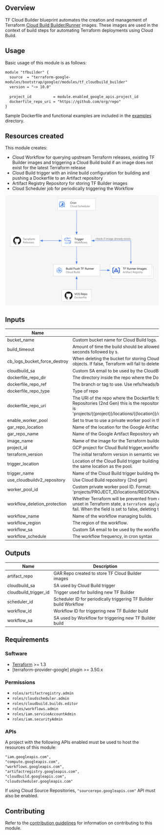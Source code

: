 ## Overview

TF Cloud Builder blueprint automates the creation and management of Terraform [Cloud Build Builder/Runner](https://cloud.google.com/build/docs/cloud-builders) images. These images are used in the context of build steps for automating Terraform deployments using Cloud Build.

## Usage

Basic usage of this module is as follows:

```hcl
module "tfbuilder" {
  source  = "terraform-google-modules/bootstrap/google//modules/tf_cloudbuild_builder"
  version = "~> 10.0"

  project_id          = module.enabled_google_apis.project_id
  dockerfile_repo_uri = "https://github.com/org/repo"
}
```

Sample Dockerfile and functional examples are included in the [examples](../../examples/) directory.

## Resources created

This module creates:
- Cloud Workflow for querying upstream Terraform releases, existing TF Builder images and triggering a Cloud Build build if an image does not exist for the latest Terraform release
- Cloud Build trigger with an inline build configuration for building and pushing a Dockerfile to an Artifact repository
- Artifact Registry Repository for storing TF Builder images
- Cloud Scheduler job for periodically triggering the Workflow

![](./assets/arch.png)

<!-- BEGINNING OF PRE-COMMIT-TERRAFORM DOCS HOOK -->
## Inputs

| Name | Description | Type | Default | Required |
|------|-------------|------|---------|:--------:|
| bucket\_name | Custom bucket name for Cloud Build logs. | `string` | `""` | no |
| build\_timeout | Amount of time the build should be allowed to run, to second granularity. Format is the number of seconds followed by s. | `string` | `"600s"` | no |
| cb\_logs\_bucket\_force\_destroy | When deleting the bucket for storing CloudBuild logs, this boolean option will delete all contained objects. If false, Terraform will fail to delete buckets which contain objects. | `bool` | `false` | no |
| cloudbuild\_sa | Custom SA email to be used by the CloudBuild trigger. Defaults to being created if empty. | `string` | `""` | no |
| dockerfile\_repo\_dir | The directory inside the repo where the Dockerfile is located. If empty defaults to repo root. | `string` | `""` | no |
| dockerfile\_repo\_ref | The branch or tag to use. Use refs/heads/branchname for branches or refs/tags/tagname for tags. | `string` | `"refs/heads/main"` | no |
| dockerfile\_repo\_type | Type of repo | `string` | `"CLOUD_SOURCE_REPOSITORIES"` | no |
| dockerfile\_repo\_uri | The URI of the repo where the Dockerfile for Terraform builder is stored. If using Cloud Build Repositories (2nd Gen) this is the repository ID where the Dockerfile is stored. Repository ID Format is 'projects/{{project}}/locations/{{location}}/connections/{{parent\_connection}}/repositories/{{name}}' | `string` | `""` | no |
| enable\_worker\_pool | Set to true to use a private worker pool in the Cloud Build Trigger. | `bool` | `false` | no |
| gar\_repo\_location | Name of the location for the Google Artifact Repository. | `string` | n/a | yes |
| gar\_repo\_name | Name of the Google Artifact Repository where the Terraform builder images are stored. | `string` | `"tf-runners"` | no |
| image\_name | Name of the image for the Terraform builder. | `string` | `"terraform"` | no |
| project\_id | GCP project for Cloud Build trigger,workflow and scheduler. | `string` | n/a | yes |
| terraform\_version | The initial terraform version in semantic version format. | `string` | `"1.1.0"` | no |
| trigger\_location | Location of the Cloud Build trigger building the Terraform builder. If using private pools should be the same location as the pool. | `string` | n/a | yes |
| trigger\_name | Name of the Cloud Build trigger building the Terraform builder. | `string` | `"tf-cloud-builder-build"` | no |
| use\_cloudbuildv2\_repository | Use Cloud Build repository (2nd gen) | `bool` | `false` | no |
| worker\_pool\_id | Custom private worker pool ID. Format: 'projects/PROJECT\_ID/locations/REGION/workerPools/PRIVATE\_POOL\_ID'. | `string` | `""` | no |
| workflow\_deletion\_protection | Whether Terraform will be prevented from destroying the workflow. When the field is set to true or unset in Terraform state, a `terraform apply` or `terraform destroy` that would delete the workflow will fail. When the field is set to false, deleting the workflow is allowed. | `bool` | `true` | no |
| workflow\_name | Name of the workflow managing builds. | `string` | `"terraform-runner-workflow"` | no |
| workflow\_region | The region of the workflow. | `string` | `"us-central1"` | no |
| workflow\_sa | Custom SA email to be used by the workflow. Defaults to being created if empty. | `string` | `""` | no |
| workflow\_schedule | The workflow frequency, in cron syntax | `string` | `"0 8 * * *"` | no |

## Outputs

| Name | Description |
|------|-------------|
| artifact\_repo | GAR Repo created to store TF Cloud Builder images |
| cloudbuild\_sa | SA used by Cloud Build trigger |
| cloudbuild\_trigger\_id | Trigger used for building new TF Builder |
| scheduler\_id | Scheduler ID for periodically triggering TF Builder build Workflow |
| workflow\_id | Workflow ID for triggering new TF Builder build |
| workflow\_sa | SA used by Workflow for triggering new TF Builder build |

<!-- END OF PRE-COMMIT-TERRAFORM DOCS HOOK -->

## Requirements

### Software

-   [Terraform](https://www.terraform.io/downloads.html) >= 1.3
-   [terraform-provider-google] plugin >= 3.50.x

### Permissions

- `roles/artifactregistry.admin`
- `roles/cloudscheduler.admin`
- `roles/cloudbuild.builds.editor`
- `roles/workflows.admin`
- `roles/iam.serviceAccountAdmin`
- `roles/iam.securityAdmin`

### APIs

A project with the following APIs enabled must be used to host the
resources of this module:

```hcl
"iam.googleapis.com",
"compute.googleapis.com",
"workflows.googleapis.com",
"artifactregistry.googleapis.com",
"cloudbuild.googleapis.com",
"cloudscheduler.googleapis.com"
```

If using Cloud Source Repositories, `"sourcerepo.googleapis.com"` API must also be enabled.

## Contributing

Refer to the [contribution guidelines](../../CONTRIBUTING.md) for
information on contributing to this module.
